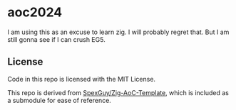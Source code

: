 # aoc2024

I am using this as an excuse to learn zig.  I will probably regret that.  But I am still gonna see if I can crush EG5.

## License

Code in this repo is licensed with the MIT License.

This repo is derived from [SpexGuy/Zig-AoC-Template](https://github.com/SpexGuy/Zig-AoC-Template), which is included as a submodule for ease of reference.
